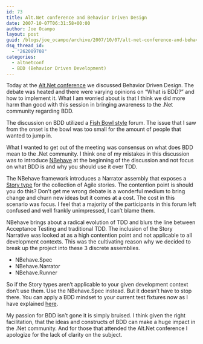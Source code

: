 ```yaml
---
id: 73
title: Alt.Net conference and Behavior Driven Design
date: 2007-10-07T06:31:58+00:00
author: Joe Ocampo
layout: post
guid: /blogs/joe_ocampo/archive/2007/10/07/alt-net-conference-and-behavior-driven-design.aspx
dsq_thread_id:
  - "262089708"
categories:
  - altnetconf
  - BDD (Behavior Driven Development)
---
```

Today at the <a href="http://www.altnetconf.com/" target="_blank">Alt.Net conference</a> we discussed Behavior Driven Design. The debate was heated and there were varying opinions on “What is BDD?” and how to implement it. What I am worried about is that I think we did more harm than good with this session in bringing awareness to the .Net community regarding BDD. 

The discussion on BDD utilized a [Fish Bowl style](http://en.wikipedia.org/wiki/Fishbowl_(conversation)) forum. The issue that I saw from the onset is the bowl was too small for the amount of people that wanted to jump in. 

What I wanted to get out of the meeting was consensus on what does BDD mean to the .Net community. I think one of my mistakes in this discussion was to introduce [NBehave](http://www.codeplex.com/NBehave) at the beginning of the discussion and not focus on what BDD is and why you should use it over TDD. 

The NBehave framework introduces a Narrator assembly that exposes a [Story type](http://www.lostechies.com/blogs/joe_ocampo/archive/2007/07/15/more-bdd-xbehave-madness.aspx) for the collection of Agile stories. The contention point is should you do this? Don’t get me wrong debate is a wonderful medium to bring change and churn new ideas but it comes at a cost. The cost in this scenario was focus. I feel that a majority of the participants in this forum left confused and well frankly unimpressed, I can’t blame them. 

NBehave brings about a radical evolution of TDD and blurs the line between Acceptance Testing and traditional TDD. The inclusion of the Story Narrative was looked at as a high contention point and not applicable to all development contexts. This was the cultivating reason why we decided to break up the project into these 3 discrete assemblies. 

  * NBehave.Spec <This contains the specification assertion framework a.k.a. NSpec>
  * NBehave.Narrator <This contains the fluent Story type constructs >
  * NBehave.Runner <One console runner to run them all>

So if the Story types aren’t applicable to your given development context don’t use them. Use the NBehave.Spec instead. But it doesn’t have to stop there. You can apply a BDD mindset to your current test fixtures now as I have explained [here](http://www.lostechies.com/blogs/joe_ocampo/archive/2007/08/07/attempting-to-demystify-behavior-driven-development.aspx). 

My passion for BDD isn’t gone it is simply bruised. I think given the right facilitation, that the ideas and constructs of BDD can make a huge impact in the .Net community. And for those that attended the Alt.Net conference I apologize for the lack of clarity on the subject.